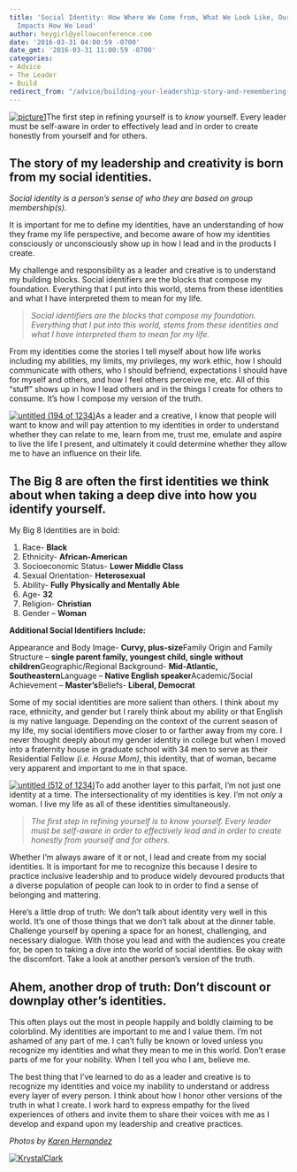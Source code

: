 ```yaml
---
title: 'Social Identity: How Where We Come from, What We Look Like, Our Age and Gender
  Impacts How We Lead'
author: heygirl@yellowconference.com
date: '2016-03-31 04:00:59 -0700'
date_gmt: '2016-03-31 11:00:59 -0700'
categories:
- Advice
- The Leader
- Build
redirect_from: "/advice/building-your-leadership-story-and-remembering-who-you-are-in-the-process/"
---
```


[![picture1](https://yellow-blog-images.imgix.net/2016/03/picture1.jpg)](https://yellow-blog-images.imgix.net/2016/03/picture1.jpg)The first step in refining yourself is to _know_ yourself. Every leader must be self-aware in order to effectively lead and in order to create honestly from yourself and for others.

## The story of my leadership and creativity is born from my social identities.

_Social identity is a person’s sense of who they are based on group membership(s)._

It is important for me to define my identities, have an understanding of how they frame my life perspective, and become aware of how my identities consciously or unconsciously show up in how I lead and in the products I create.

My challenge and responsibility as a leader and creative is to understand my building blocks. Social identifiers are the blocks that compose my foundation. Everything that I put into this world, stems from these identities and what I have interpreted them to mean for my life.

> _Social identifiers are the blocks that compose my foundation. Everything that I put into this world, stems from these identities and what I have interpreted them to mean for my life._

From my identities come the stories I tell myself about how life works including my abilities, my limits, my privileges, my work ethic, how I should communicate with others, who I should befriend, expectations I should have for myself and others, and how I feel others perceive me, etc. All of this “stuff” shows up in how I lead others and in the things I create for others to consume. It’s how I compose my version of the truth.

[![untitled (194 of 1234)](https://yellow-blog-images.imgix.net/2016/03/untitled-194-of-1234.jpg)](https://yellow-blog-images.imgix.net/2016/03/untitled-194-of-1234.jpg)As a leader and a creative, I know that people will want to know and will pay attention to my identities in order to understand whether they can relate to me, learn from me, trust me, emulate and aspire to live the life I present, and ultimately it could determine whether they allow me to have an influence on their life.

## The Big 8 are often the first identities we think about when taking a deep dive into how you identify yourself.

My Big 8 Identities are in bold:

1.  Race- **Black**
2.  Ethnicity- **African-American**
3.  Socioeconomic Status- **Lower Middle Class**
4.  Sexual Orientation- **Heterosexual**
5.  Ability- **Fully** **Physically and Mentally Able**
6.  Age- **32**
7.  Religion- **Christian**
8.  Gender – **Woman**

**Additional Social Identifiers Include:**

Appearance and Body Image- **Curvy, plus-size**Family Origin and Family Structure – **single parent family, youngest child, single without children**Geographic/Regional Background- **Mid-Atlantic, Southeastern**Language – **Native English speaker**Academic/Social Achievement – **Master’s**Beliefs- **Liberal, Democrat**

Some of my social identities are more salient than others. I think about my race, ethnicity, and gender but I rarely think about my ability or that English is my native language. Depending on the context of the current season of my life, my social identifiers move closer to or farther away from my core. I never thought deeply about my gender identity in college but when I moved into a fraternity house in graduate school with 34 men to serve as their Residential Fellow _(i.e. House Mom)_, this identity, that of woman, became very apparent and important to me in that space.

[![untitled (512 of 1234)](https://yellow-blog-images.imgix.net/2016/03/untitled-512-of-1234.jpg)](https://yellow-blog-images.imgix.net/2016/03/untitled-512-of-1234.jpg)To add another layer to this parfait, I’m not just one identity at a time. The intersectionality of my identities is key. I’m not _only_ a woman. I live my life as all of these identities simultaneously.

> _The first step in refining yourself is to know yourself. Every leader must be self-aware in order to effectively lead and in order to create honestly from yourself and for others._

Whether I’m always aware of it or not, I lead and create from my social identities. It is important for me to recognize this because I desire to practice inclusive leadership and to produce widely devoured products that a diverse population of people can look to in order to find a sense of belonging and mattering.

Here’s a little drop of truth: We don’t talk about identity very well in this world. It’s one of those things that we don’t talk about at the dinner table. Challenge yourself by opening a space for an honest, challenging, and necessary dialogue. With those you lead and with the audiences you create for, be open to taking a dive into the world of social identities. Be okay with the discomfort. Take a look at another person’s version of the truth.

## Ahem, another drop of truth: Don’t discount or downplay other’s identities.

This often plays out the most in people happily and boldly claiming to be colorblind. My identities are important to me and I value them. I’m not ashamed of any part of me. I can’t fully be known or loved unless you recognize my identities and what they mean to me in this world. Don’t erase parts of me for your nobility. When I tell you who I am, believe me.

The best thing that I’ve learned to do as a leader and creative is to recognize my identities and voice my inability to understand or address every layer of every person. I think about how I honor other versions of the truth in what I create. I work hard to express empathy for the lived experiences of others and invite them to share their voices with me as I develop and expand upon my leadership and creative practices.

_Photos by [Karen Hernandez](http://www.karenmariehernandez.com/)_

[![KrystalClark](https://yellow-blog-images.imgix.net/2016/03/KrystalClark.jpg)](http://peculiarpearl.com/)
